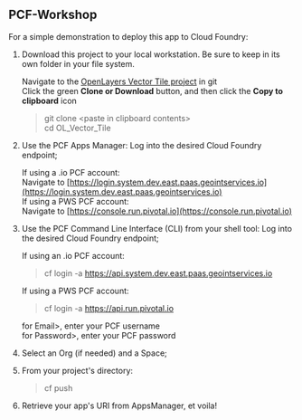 ## PCF-Workshop

For a simple demonstration to deploy this app to Cloud Foundry:

1. Download this project to your local workstation. Be sure to keep in its own folder in your file system.

   Navigate to the [OpenLayers Vector Tile project](https://github.com/lnguyen2341/OL_Vector_Tile) in git  
   Click the green **Clone or Download** button, and then click the **Copy to clipboard** icon  
   > git clone \<paste in clipboard contents\>  
   > cd OL_Vector_Tile

2. Use the PCF Apps Manager: Log into the desired Cloud Foundry endpoint;

   If using a .io PCF account:  
   Navigate to [https://login.system.dev.east.paas.geointservices.io](https://login.system.dev.east.paas.geointservices.io)   
   If using a PWS PCF account:   
   Navigate to [https://console.run.pivotal.io](https://console.run.pivotal.io)

3. Use the PCF Command Line Interface (CLI) from your shell tool: Log into the desired Cloud Foundry endpoint;

   If using an .io PCF account:  
   > cf login -a https://api.system.dev.east.paas.geointservices.io

   If using a PWS PCF account:  
   > cf login -a https://api.run.pivotal.io

   for Email>, enter your PCF username  
   for Password>, enter your PCF password  

4. Select an Org (if needed) and a Space;
5. From your project's directory:  
   > cf push
6. Retrieve your app's URI from AppsManager, et voila!
